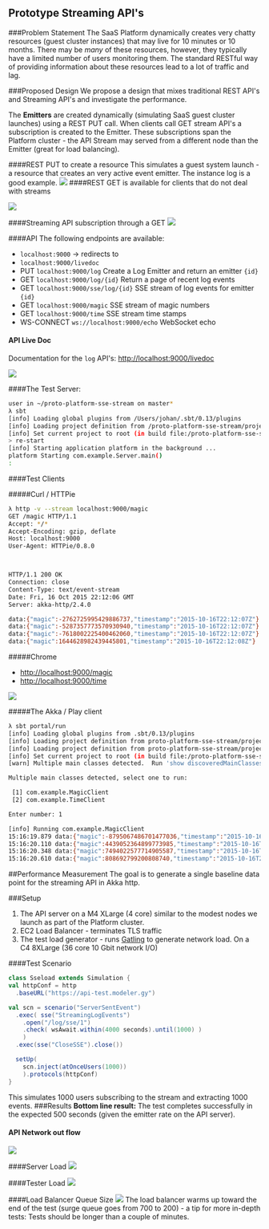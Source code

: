 ## Prototype Streaming API's

###Problem Statement
The SaaS Platform dynamically creates very chatty resources (guest cluster instances) that may live for 10 minutes or 10 months. There may be *many* of these resources, however, they typically have a limited number of users monitoring them. The standard RESTful way of providing information about these resources lead to a lot of traffic and lag. 

###Proposed Design
We propose a design that mixes traditional REST API's and Streaming API's and investigate the performance.

The **Emitters** are created dynamically (simulating SaaS guest cluster launches) using a REST PUT call. When clients call GET stream API's a subscription is created to the Emitter. These subscriptions span the Platform cluster - the API Stream may served from a different node than the Emitter (great for load balancing).

####REST PUT to create a resource
This simulates a guest system launch - a resource that creates an very active event emitter. The instance log is a good example.
![](StreamFlow-put.dot.svg)
####REST GET is available for clients that do not deal with streams

![](StreamFlow-get.dot.svg)

####Streaming API subscription through a GET 
![](StreamFlow.dot.svg)

####API
The following endpoints are available:

* ``localhost:9000`` -> redirects to
* ``localhost:9000/livedoc``
* PUT ``localhost:9000/log``  Create a Log Emitter and return an emitter ``{id}``
* GET ``localhost:9000/log/{id}``  Return a page of recent log events
* GET ``localhost:9000/sse/log/{id}``  SSE stream of log events for emitter ``{id}``
* GET ``localhost:9000/magic``  SSE stream of magic numbers
* GET ``localhost:9000/time``   SSE stream time stamps
* WS-CONNECT ``ws://localhost:9000/echo`` WebSocket echo

#### API Live Doc
Documentation for the ``log`` API's:
[http://localhost:9000/livedoc](http://localhost:9000/livedoc)

![](livedoc.png)

####The Test Server:

```bash
user in ~/proto-platform-sse-stream on master*
λ sbt
[info] Loading global plugins from /Users/johan/.sbt/0.13/plugins
[info] Loading project definition from /proto-platform-sse-stream/project/project
[info] Set current project to root (in build file:/proto-platform-sse-stream/)
> re-start
[info] Starting application platform in the background ...
platform Starting com.example.Server.main()
:
```

####Test Clients

#####Curl / HTTPie
```bash
λ http -v --stream localhost:9000/magic
GET /magic HTTP/1.1
Accept: */*
Accept-Encoding: gzip, deflate
Host: localhost:9000
User-Agent: HTTPie/0.8.0



HTTP/1.1 200 OK
Connection: close
Content-Type: text/event-stream
Date: Fri, 16 Oct 2015 22:12:06 GMT
Server: akka-http/2.4.0

data:{"magic":-2762725995429886737,"timestamp":"2015-10-16T22:12:07Z"}
data:{"magic":-5287357773570930940,"timestamp":"2015-10-16T22:12:07Z"}
data:{"magic":-7618002225400462060,"timestamp":"2015-10-16T22:12:07Z"}
data:{"magic":1644628982439445801,"timestamp":"2015-10-16T22:12:08Z"}
```

#####Chrome
* [http://localhost:9000/magic](http://localhost:9000/magic)
* [http://localhost:9000/time](http://localhost:9000/time)

![](browser-client.png)

#####The Akka / Play client

```bash
λ sbt portal/run
[info] Loading global plugins from .sbt/0.13/plugins
[info] Loading project definition from proto-platform-sse-stream/project/project
[info] Loading project definition from proto-platform-sse-stream/project
[info] Set current project to root (in build file:/proto-platform-sse-stream/)
[warn] Multiple main classes detected.  Run 'show discoveredMainClasses' to see the list

Multiple main classes detected, select one to run:

 [1] com.example.MagicClient
 [2] com.example.TimeClient

Enter number: 1

[info] Running com.example.MagicClient
15:16:19.879 data:{"magic":-8795067486701477036,"timestamp":"2015-10-16T22:16:19Z"}
15:16:20.110 data:{"magic":4439052364899773985,"timestamp":"2015-10-16T22:16:20Z"}
15:16:20.348 data:{"magic":7494022577714905587,"timestamp":"2015-10-16T22:16:20Z"}
15:16:20.610 data:{"magic":808692799200808740,"timestamp":"2015-10-16T22:16:20Z"}

```


##Performance Measurement
The goal is to generate a single baseline data point for the streaming API in Akka http.

###Setup
1. The API server on a M4 XLarge (4 core) similar to the modest nodes we launch as part of the Platform cluster. 
2. EC2 Load Balancer - terminates TLS traffic
3. The test load generator - runs [Gatling](http://gatling.io/) to generate network load. On a C4 8XLarge (36 core 10 Gbit network I/O)

####Test Scenario

```scala
class Sseload extends Simulation {
val httpConf = http
  .baseURL("https://api-test.modeler.gy")

val scn = scenario("ServerSentEvent")
  .exec( sse("StreamingLogEvents")
    .open("/log/sse/1")
    .check( wsAwait.within(4000 seconds).until(1000) )
    )
  .exec(sse("CloseSSE").close())

  setUp(
  	scn.inject(atOnceUsers(1000))
    ).protocols(httpConf)
}
```

This simulates 1000 users subscribing to the stream and extracting 1000 events.
###Results
**Bottom line result:** The test completes successfully in the expected 500 seconds (given the emitter rate on the API server). 

#### API Network out flow
![](APIoutFlow.png)

####Server Load
![](APIserverLoad.png)

####Tester Load
![](GatlingLoad.png)

####Load Balancer Queue Size
![](lb-warming.png)
The load balancer warms up toward the end of the test (surge queue goes from 700 to 200) - a tip for more in-depth tests: Tests should be longer than a couple of minutes.